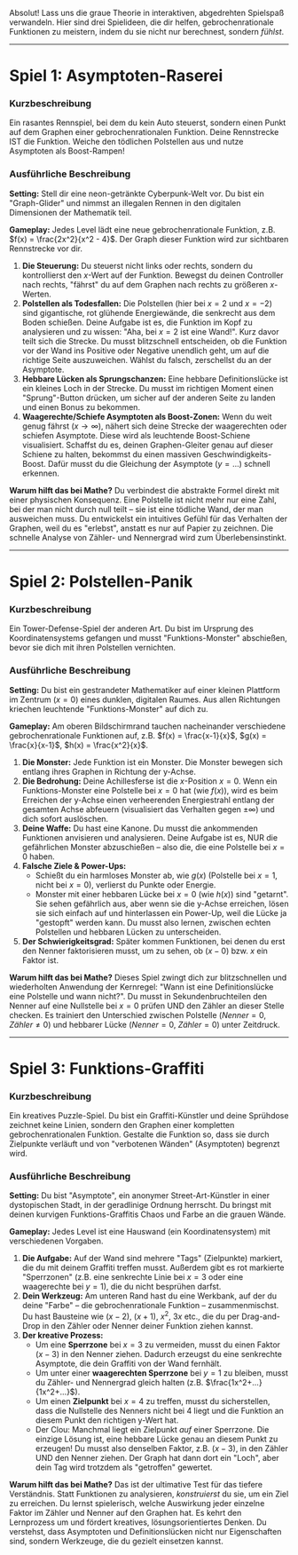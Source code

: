 Absolut! Lass uns die graue Theorie in interaktiven, abgedrehten Spielspaß verwandeln. Hier sind drei Spielideen, die dir helfen, gebrochenrationale Funktionen zu meistern, indem du sie nicht nur berechnest, sondern *fühlst*.

---

# Spiel 1: Asymptoten-Raserei

### Kurzbeschreibung

Ein rasantes Rennspiel, bei dem du kein Auto steuerst, sondern einen Punkt auf dem Graphen einer gebrochenrationalen Funktion. Deine Rennstrecke IST die Funktion. Weiche den tödlichen Polstellen aus und nutze Asymptoten als Boost-Rampen!

### Ausführliche Beschreibung

**Setting:** Stell dir eine neon-getränkte Cyberpunk-Welt vor. Du bist ein "Graph-Glider" und nimmst an illegalen Rennen in den digitalen Dimensionen der Mathematik teil.

**Gameplay:**
Jedes Level lädt eine neue gebrochenrationale Funktion, z.B. $f(x) = \frac{2x^2}{x^2 - 4}$. Der Graph dieser Funktion wird zur sichtbaren Rennstrecke vor dir.

1.  **Die Steuerung:** Du steuerst nicht links oder rechts, sondern du kontrollierst den $x$-Wert auf der Funktion. Bewegst du deinen Controller nach rechts, "fährst" du auf dem Graphen nach rechts zu größeren $x$-Werten.
2.  **Polstellen als Todesfallen:** Die Polstellen (hier bei $x=2$ und $x=-2$) sind gigantische, rot glühende Energiewände, die senkrecht aus dem Boden schießen. Deine Aufgabe ist es, die Funktion im Kopf zu analysieren und zu wissen: "Aha, bei $x=2$ ist eine Wand!". Kurz davor teilt sich die Strecke. Du musst blitzschnell entscheiden, ob die Funktion vor der Wand ins Positive oder Negative unendlich geht, um auf die richtige Seite auszuweichen. Wählst du falsch, zerschellst du an der Asymptote.
3.  **Hebbare Lücken als Sprungschanzen:** Eine hebbare Definitionslücke ist ein kleines Loch in der Strecke. Du musst im richtigen Moment einen "Sprung"-Button drücken, um sicher auf der anderen Seite zu landen und einen Bonus zu bekommen.
4.  **Waagerechte/Schiefe Asymptoten als Boost-Zonen:** Wenn du weit genug fährst ($x \to \infty$), nähert sich deine Strecke der waagerechten oder schiefen Asymptote. Diese wird als leuchtende Boost-Schiene visualisiert. Schaffst du es, deinen Graphen-Gleiter genau auf dieser Schiene zu halten, bekommst du einen massiven Geschwindigkeits-Boost. Dafür musst du die Gleichung der Asymptote ($y=...$) schnell erkennen.

**Warum hilft das bei Mathe?**
Du verbindest die abstrakte Formel direkt mit einer physischen Konsequenz. Eine Polstelle ist nicht mehr nur eine Zahl, bei der man nicht durch null teilt – sie ist eine tödliche Wand, der man ausweichen muss. Du entwickelst ein intuitives Gefühl für das Verhalten der Graphen, weil du es "erlebst", anstatt es nur auf Papier zu zeichnen. Die schnelle Analyse von Zähler- und Nennergrad wird zum Überlebensinstinkt.

---

# Spiel 2: Polstellen-Panik

### Kurzbeschreibung

Ein Tower-Defense-Spiel der anderen Art. Du bist im Ursprung des Koordinatensystems gefangen und musst "Funktions-Monster" abschießen, bevor sie dich mit ihren Polstellen vernichten.

### Ausführliche Beschreibung

**Setting:** Du bist ein gestrandeter Mathematiker auf einer kleinen Plattform im Zentrum ($x=0$) eines dunklen, digitalen Raumes. Aus allen Richtungen kriechen leuchtende "Funktions-Monster" auf dich zu.

**Gameplay:**
Am oberen Bildschirmrand tauchen nacheinander verschiedene gebrochenrationale Funktionen auf, z.B. $f(x) = \frac{x-1}{x}$, $g(x) = \frac{x}{x-1}$, $h(x) = \frac{x^2}{x}$.

1.  **Die Monster:** Jede Funktion ist ein Monster. Die Monster bewegen sich entlang ihres Graphen in Richtung der y-Achse.
2.  **Die Bedrohung:** Deine Achillesferse ist die $x$-Position $x=0$. Wenn ein Funktions-Monster eine Polstelle bei $x=0$ hat (wie $f(x)$), wird es beim Erreichen der y-Achse einen verheerenden Energiestrahl entlang der gesamten Achse abfeuern (visualisiert das Verhalten gegen $\pm\infty$) und dich sofort auslöschen.
3.  **Deine Waffe:** Du hast eine Kanone. Du musst die ankommenden Funktionen anvisieren und analysieren. Deine Aufgabe ist es, NUR die gefährlichen Monster abzuschießen – also die, die eine Polstelle bei $x=0$ haben.
4.  **Falsche Ziele & Power-Ups:**
    * Schießt du ein harmloses Monster ab, wie $g(x)$ (Polstelle bei $x=1$, nicht bei $x=0$), verlierst du Punkte oder Energie.
    * Monster mit einer hebbaren Lücke bei $x=0$ (wie $h(x)$) sind "getarnt". Sie sehen gefährlich aus, aber wenn sie die y-Achse erreichen, lösen sie sich einfach auf und hinterlassen ein Power-Up, weil die Lücke ja "gestopft" werden kann. Du musst also lernen, zwischen echten Polstellen und hebbaren Lücken zu unterscheiden.
5.  **Der Schwierigkeitsgrad:** Später kommen Funktionen, bei denen du erst den Nenner faktorisieren musst, um zu sehen, ob $(x-0)$ bzw. $x$ ein Faktor ist.

**Warum hilft das bei Mathe?**
Dieses Spiel zwingt dich zur blitzschnellen und wiederholten Anwendung der Kernregel: "Wann ist eine Definitionslücke eine Polstelle und wann nicht?". Du musst in Sekundenbruchteilen den Nenner auf eine Nullstelle bei $x=0$ prüfen UND den Zähler an dieser Stelle checken. Es trainiert den Unterschied zwischen Polstelle ($Nenner=0$, $Zähler \neq 0$) und hebbarer Lücke ($Nenner=0$, $Zähler=0$) unter Zeitdruck.

---

# Spiel 3: Funktions-Graffiti

### Kurzbeschreibung

Ein kreatives Puzzle-Spiel. Du bist ein Graffiti-Künstler und deine Sprühdose zeichnet keine Linien, sondern den Graphen einer kompletten gebrochenrationalen Funktion. Gestalte die Funktion so, dass sie durch Zielpunkte verläuft und von "verbotenen Wänden" (Asymptoten) begrenzt wird.

### Ausführliche Beschreibung

**Setting:** Du bist "Asymptote", ein anonymer Street-Art-Künstler in einer dystopischen Stadt, in der geradlinige Ordnung herrscht. Du bringst mit deinen kurvigen Funktions-Graffitis Chaos und Farbe an die grauen Wände.

**Gameplay:**
Jedes Level ist eine Hauswand (ein Koordinatensystem) mit verschiedenen Vorgaben.

1.  **Die Aufgabe:** Auf der Wand sind mehrere "Tags" (Zielpunkte) markiert, die du mit deinem Graffiti treffen musst. Außerdem gibt es rot markierte "Sperrzonen" (z.B. eine senkrechte Linie bei $x=3$ oder eine waagerechte bei $y=1$), die du nicht besprühen darfst.
2.  **Dein Werkzeug:** Am unteren Rand hast du eine Werkbank, auf der du deine "Farbe" – die gebrochenrationale Funktion – zusammenmischst. Du hast Bausteine wie $(x-2)$, $(x+1)$, $x^2$, $3x$ etc., die du per Drag-and-Drop in den Zähler oder Nenner deiner Funktion ziehen kannst.
3.  **Der kreative Prozess:**
    * Um eine **Sperrzone** bei $x=3$ zu vermeiden, musst du einen Faktor $(x-3)$ in den Nenner ziehen. Dadurch erzeugst du eine senkrechte Asymptote, die dein Graffiti von der Wand fernhält.
    * Um unter einer **waagerechten Sperrzone** bei $y=1$ zu bleiben, musst du Zähler- und Nennergrad gleich halten (z.B. $\frac{1x^2+...}{1x^2+...}$).
    * Um einen **Zielpunkt** bei $x=4$ zu treffen, musst du sicherstellen, dass die Nullstelle des Nenners nicht bei 4 liegt und die Funktion an diesem Punkt den richtigen y-Wert hat.
    * Der Clou: Manchmal liegt ein Zielpunkt *auf* einer Sperrzone. Die einzige Lösung ist, eine hebbare Lücke genau an diesem Punkt zu erzeugen! Du musst also denselben Faktor, z.B. $(x-3)$, in den Zähler UND den Nenner ziehen. Der Graph hat dann dort ein "Loch", aber dein Tag wird trotzdem als "getroffen" gewertet.

**Warum hilft das bei Mathe?**
Das ist der ultimative Test für das tiefere Verständnis. Statt Funktionen zu analysieren, *konstruierst* du sie, um ein Ziel zu erreichen. Du lernst spielerisch, welche Auswirkung jeder einzelne Faktor im Zähler und Nenner auf den Graphen hat. Es kehrt den Lernprozess um und fördert kreatives, lösungsorientiertes Denken. Du verstehst, dass Asymptoten und Definitionslücken nicht nur Eigenschaften sind, sondern Werkzeuge, die du gezielt einsetzen kannst.